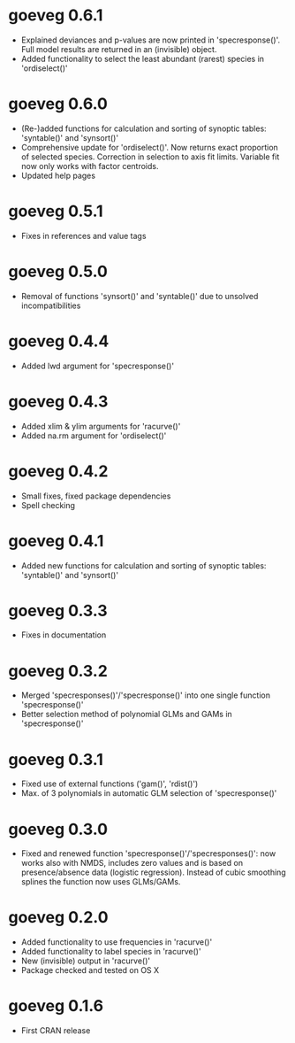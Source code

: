 # goeveg 0.6.1
* Explained deviances and p-values are now printed in 'specresponse()'. Full model results are returned in an (invisible) object. 
* Added functionality to select the least abundant (rarest) species in 'ordiselect()'

# goeveg 0.6.0
* (Re-)added functions for calculation and sorting of synoptic tables: 'syntable()' and 'synsort()'
* Comprehensive update for 'ordiselect()'. Now returns exact proportion of selected species. Correction in selection to axis fit limits. Variable fit now only works with factor centroids. 
* Updated help pages

# goeveg 0.5.1
* Fixes in references and value tags

# goeveg 0.5.0
* Removal of functions 'synsort()' and 'syntable()' due to unsolved incompatibilities

# goeveg 0.4.4
* Added lwd argument for 'specresponse()'

# goeveg 0.4.3
* Added xlim & ylim arguments for 'racurve()'
* Added na.rm argument for 'ordiselect()'

# goeveg 0.4.2
* Small fixes, fixed package dependencies
* Spell checking

# goeveg 0.4.1
* Added new functions for calculation and sorting of synoptic tables: 'syntable()' and 'synsort()'

# goeveg 0.3.3
* Fixes in documentation

# goeveg 0.3.2
* Merged 'specresponses()'/'specresponse()' into one single function 'specresponse()'
* Better selection method of polynomial GLMs and GAMs in 'specresponse()'

# goeveg 0.3.1

* Fixed use of external functions ('gam()', 'rdist()')
* Max. of 3 polynomials in automatic GLM selection of 'specresponse()'

# goeveg 0.3.0

* Fixed and renewed function 'specresponse()'/'specresponses()': now works also with NMDS, includes zero values and is based on presence/absence data (logistic regression). Instead of cubic smoothing splines the function now uses GLMs/GAMs.

# goeveg 0.2.0

* Added functionality to use frequencies in 'racurve()'
* Added functionality to label species in 'racurve()'
* New (invisible) output in 'racurve()'
* Package checked and tested on OS X

# goeveg 0.1.6

* First CRAN release
